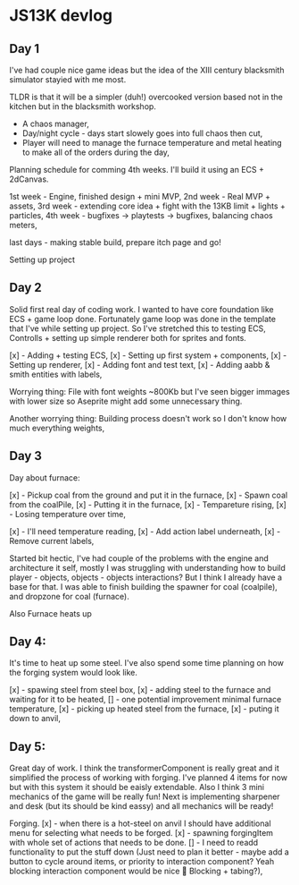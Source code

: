 # JS13K devlog

## Day 1

I've had couple nice game ideas but the idea of the XIII century blacksmith simulator stayied with me most.

TLDR is that it will be a simpler (duh!) overcooked version based not in the kitchen but in the blacksmith workshop.

- A chaos manager,
- Day/night cycle - days start slowely goes into full chaos then cut,
- Player will need to manage the furnace temperature and metal heating to make all of the orders during the day,

Planning schedule for comming 4th weeks. I'll build it using an ECS + 2dCanvas.

1st week - Engine, finished design + mini MVP,
2nd week - Real MVP + assets,
3rd week - extending core idea + fight with the 13KB limit + lights + particles,
4th week - bugfixes -> playtests -> bugfixes, balancing chaos meters,

last days - making stable build, prepare itch page and go!

Setting up project

## Day 2

Solid first real day of coding work. I wanted to have core foundation like ECS + game loop done. Fortunately game loop was done in the template that I've while setting up project. So I've stretched this to testing ECS, Controlls + setting up simple renderer both for sprites and fonts.

[x] - Adding + testing ECS,
[x] - Setting up first system + components,
[x] - Setting up renderer,
[x] - Adding font and test text,
[x] - Adding aabb & smith entities with labels,

Worrying thing: File with font weights ~800Kb but I've seen bigger immages with lower size so Aseprite might add some unnecessary thing.

Another worrying thing: Building process doesn't work so I don't know how much everything weights,

## Day 3

Day about furnace:

[x] - Pickup coal from the ground and put it in the furnace,
[x] - Spawn coal from the coalPile,
[x] - Putting it in the furnace,
[x] - Tempareture rising,
[x] - Losing temperature over time,

[x] - I'll need temperature reading,
[x] - Add action label underneath,
[x] - Remove current labels,

Started bit hectic, I've had couple of the problems with the engine and architecture it self, mostly I was struggling with understanding how to build player - objects, objects - objects interactions? But I think I already have a base for that. I was able to finish building the spawner for coal (coalpile), and dropzone for coal (furnace). 

Also Furnace heats up

## Day 4:

It's time to heat up some steel.
I've also spend some time planning on how the forging system would look like.

[x] - spawing steel from steel box,
[x] - adding steel to the furnace and waiting for it to be heated,
    [] - one potential improvement minimal furnace temperature,
[x] - picking up heated steel from the furnace,
[x] - puting it down to anvil,

## Day 5:

Great day of work. I think the transformerComponent is really great and it simplified the process of working with forging. I've planned 4 items for now but with this system it should be eaisly extendable. Also I think 3 mini mechanics of the game will be really fun! Next is implementing sharpener and desk (but its should be kind eassy) and all mechanics will be ready!

Forging.
[x] - when there is a hot-steel on anvil I should have additional menu for selecting what needs to be forged.
[x] - spawning forgingItem with whole set of actions that needs to be done.
[] - I need to readd functionality to put the stuff down (Just need to plan it better - maybe add a button to cycle around items, or priority to interaction component? Yeah blocking interaction component would be nice :thinking: Blocking + tabing?),



